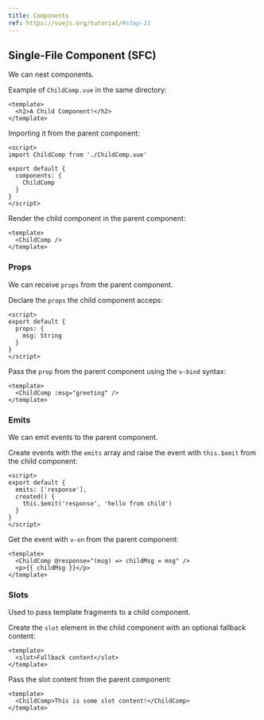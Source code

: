 ```yaml
---
title: Components
ref: https://vuejs.org/tutorial/#step-11
---
```


## Single-File Component (SFC)

We can nest components.

Example of `ChildComp.vue` in the same directory:

```vue
<template>
  <h2>A Child Component!</h2>
</template>
```

Importing it from the parent component:

```vue
<script>
import ChildComp from './ChildComp.vue'

export default {
  components: {
    ChildComp
  }
}
</script>
```

Render the child component in the parent component:

```vue
<template>
  <ChildComp />
</template>
```

### Props

We can receive `props` from the parent component.

Declare the `props` the child component acceps:

```vue
<script>
export default {
  props: {
    msg: String
  }
}
</script>
```

Pass the `prop` from the parent component using the `v-bind` syntax:

```vue
<template>
  <ChildComp :msg="greeting" />
</template>
```

### Emits

We can emit events to the parent component.

Create events with the `emits` array and raise the event with `this.$emit` from the child component:

```vue
<script>
export default {
  emits: ['response'],
  created() {
    this.$emit('response', 'hello from child')
  }
}
</script>
```

Get the event with `v-on` from the parent component:

```vue
<template>
  <ChildComp @response="(msg) => childMsg = msg" />
  <p>{{ childMsg }}</p>
</template>
```

### Slots

Used to pass template fragments to a child component.

Create the `slot` element in the child component with an optional fallback content:

```vue
<template>
  <slot>Fallback content</slot>
</template>
```

Pass the slot content from the parent component:

```vue
<template>
  <ChildComp>This is some slot content!</ChildComp>
</template>
```
